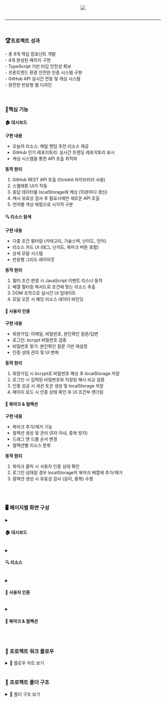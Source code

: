 <div align="center">

<img src="https://github.com/user-attachments/assets/4be4f81c-1d33-449c-b9bd-945aac7b1f6c" >
</div>
<br />
<hr>
<br />

<h3>🏆프로젝트 성과</h3>
- 총 8개 핵심 컴포넌트 개발<br />
- 4개 완성된 페이지 구현<br />
- TypeScript 기반 타입 안전성 확보<br />
- 프론트엔드 환경 안전한 인증 시스템 구현<br />
- GitHub API 실시간 연동 및 캐싱 시스템<br />
- 완전한 반응형 웹 디자인<br />
<br />
<br />

<h3>📌핵심 기능</h3>

<h4>🏠 대시보드</h4>

**구현 내용** <br />
- 오늘의 리소스: 매일 랜덤 추천 리소스 제공<br />
- GitHub 인기 레포지토리: 실시간 트렌딩 레포지토리 표시<br/>
- 캐싱 시스템을 통한 API 호출 최적화 <br/>

**동작 원리** <br />
1. GitHub REST API 호출 (Octokit 라이브러리 사용) <br/>
2. 스켈레톤 UI가 작동 <br/>
2. 응답 데이터를 localStorage에 캐싱 (10분마다 갱신) <br/>
3. 캐시 유효성 검사 후 필요시에만 새로운 API 호출 <br/>
4. 언어별 색상 매핑으로 시각적 구분 <br/>

<h4>🔍 리소스 탐색</h4>

**구현 내용** <br />
- 다중 조건 필터링 (카테고리, 기술스택, 난이도, 언어)<br />
- 리소스 카드 UI (태그, 난이도, 북마크 버튼 포함)<br />
- 상세 모달 시스템<br />
- 반응형 그리드 레이아웃<br />

**동작 원리** <br />
1. 필터 조건 변경 시 JavaScript 이벤트 리스너 동작 <br/>
2. 배열 필터링 메서드로 조건에 맞는 리소스 추출 <br/>
3. DOM 조작으로 실시간 UI 업데이트 <br/>
4. 모달 오픈 시 해당 리소스 데이터 바인딩 <br/>

<h4>🔐 사용자 인증</h4>

**구현 내용** <br />
- 회원가입: 이메일, 비밀번호, 본인확인 질문/답변<br />
- 로그인: bcrypt 비밀번호 검증<br />
- 비밀번호 찾기: 본인확인 질문 기반 재설정<br />
- 인증 상태 관리 및 UI 변화<br />

**동작 원리** <br />
1. 회원가입 시 bcrypt로 비밀번호 해싱 후 localStorage 저장 <br/>
2. 로그인 시 입력된 비밀번호와 저장된 해시 비교 검증 <br/>
3. 인증 성공 시 세션 토큰 생성 및 localStorage 저장 <br/>
4. 페이지 로드 시 인증 상태 확인 후 UI 조건부 렌더링 <br/>

<h4>📌 북마크 & 컬렉션</h4>

**구현 내용** <br />
- 북마크 추가/제거 기능<br />
- 컬렉션 생성 및 관리 (5자 이내, 중복 방지)<br />
- 드래그 앤 드롭 순서 변경<br />
- 컬렉션별 리소스 분류<br />

**동작 원리** <br />
1. 북마크 클릭 시 사용자 인증 상태 확인 <br/>
2. 로그인 상태일 경우 localStorage의 북마크 배열에 추가/제거 <br/>
3. 컬렉션 생성 시 유효성 검사 (길이, 중복) 수행 <br/>
<br/>
<br/>



<h3>🖥️ 페이지별 화면 구성</h3> 

<details>
<summary><h4>🏠 대시보드</h4></summary>

<h4>오늘의 리소스</h4>
<img src="https://github.com/user-attachments/assets/0f555a93-b6cb-4d7f-8999-e39d0fe9b68c" width="100%"><br/>
<br/>
<h4>깃허브 인기 레포지토리</h4>
<img src="https://github.com/user-attachments/assets/ed9e4722-5d14-44fd-b325-051b7f0ca474" width="100%"><br/>
</details>
<br/>

<details>
<summary><h4>🔍 리소스</h4></summary>

<h4>필터링</h4>
<img src="https://github.com/user-attachments/assets/b2056bd2-41a6-4485-8c89-eec71303fd57" width="100%"><br/>
<br/>
<h4>반응형 모달창</h4>
<img src="https://github.com/user-attachments/assets/af2bd97f-bb9a-48b7-a4a1-b1c759a605d7" width="100%"><br/>
</details>
<br/>

<details>
<summary><h4>🔐 사용자 인증</h4></summary>

<h5>로그인 페이지</h5><br/>
<img src="https://github.com/user-attachments/assets/b9c37f31-5b07-4335-86b2-8fa4a171be52" width="100%"><br/>
<br/>
<h5>회원가입 및 비밀번호 찾기</h5><br/>
<img src="https://github.com/user-attachments/assets/54f79f70-d111-4734-9587-d28d05f76f50" width="100%"><br/>
</details>
<br/>

<details>
<summary><h4>📌 북마크 & 컬렉션</h4></summary>
 
<h5>북마크 추가</h5><br/>
<img  src="https://github.com/user-attachments/assets/e0e99f99-8638-48c9-8fc9-47b0bc2f61f5" width="100%"><br/>
<br/>
<h5>컬렉션 추가</h5><br/>
<img src="https://github.com/user-attachments/assets/bf880c07-b6b2-4256-9d4d-d48e8d4a95b2" width="100%"><br/>
</details>
<br/>
<br />

<h3>🔄 프로젝트 워크 플로우</h3>
<details>
<summary>🔄 플로우 차트 보기</summary>

<h4>GitHub API 캐싱 플로우</h4>

```mermaid
flowchart TD
    A[API 요청] --> B{캐시 존재?}
    B -->|있음| C{캐시 유효?}
    B -->|없음| D[GitHub API 호출]
    C -->|유효| E[캐시 데이터 반환]
    C -->|만료| D
    D --> F[응답 데이터 캐싱]
    F --> G[데이터 반환]
    E --> H[화면 렌더링]
    G --> H
```
</details>
<br />

<h3>📂 프로젝트 폴더 구조</h3>

<details>
<summary>📂 폴더 구조 보기</summary>

```text
📦 src
├── 📂 api
│   └── 📜 githubApi.ts
├── 📂 components
│   ├── 📂 Button
│   │   └── 📜 button.html
│   ├── 📂 DailyResources
│   │   ├── 📜 daily-resources.html
│   │   └── 📜 daily-resources.ts
│   ├── 📂 Footer
│   │   └── 📜 footer.html
│   ├── 📂 GithubCard
│   │   ├── 📜 github-card.html
│   │   └── 📜 githubCard.ts
│   ├── 📂 Header
│   │   └── 📜 header.html
│   ├── 📂 Modal
│   │   └── 📜 modal.html
│   ├── 📂 ResourceCard
│   │   └── 📜 resource-card.html
│   ├── 📂 Sample
│   │   └── 📜 sample.html
│   └── 📂 Sidebar
│       ├── 📜 sidebar.html
│       └── 📜 sidebar.ts
├── 📂 data
│   ├── 📜 colors.json
│   └── 📜 resource.json
├── 📂 pages
│   ├── 📂 .git
│   ├── 📜 bookmark.html
│   ├── 📜 login.html
│   └── 📜 resource.html
├── 📂 script
│   ├── 📜 bookmarkRendering.ts
│   ├── 📜 collectionModal.ts
│   ├── 📜 collectionRendering.ts
│   ├── 📜 dailyResources.ts
│   ├── 📜 filter.ts
│   ├── 📜 header.ts
│   ├── 📜 login.ts
│   ├── 📜 modalRendering.ts
│   └── 📜 resourceRendering.ts
├── 📂 service
│   ├── 📜 auth.ts
│   └── 📜 bookmark.ts
├── 📂 types
│   ├── 📜 bookmark.type.ts
│   ├── 📜 github.type.ts
│   ├── 📜 resource.type.ts
│   └── 📜 user.type.ts
├── 📜 main.ts
├── 📜 style.css
└── 📜 vite-env.d.ts
```
</details>
